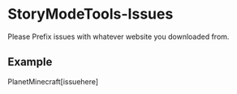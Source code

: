 # StoryModeTools-Issues

Please Prefix issues with whatever website you downloaded from.

## Example
PlanetMinecraft[issuehere]